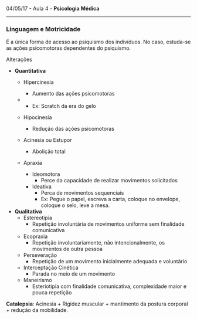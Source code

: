 04/05/17 - Aula 4 - **Psicologia Médica**

---

### Linguagem e Motricidade

É a única forma de acesso ao psiquismo dos indivíduos. No caso, estuda-se as ações psicomotoras dependentes do psiquismo.

Alterações

* **Quantitativa**
  * Hipercinesia
    * Aumento das ações psicomotoras
  * * Ex: Scratch da era do gelo
  * Hipocinesia
    * Redução das ações psicomotoras

  * Acinesia ou Estupor
    * Abolição total
  * Apraxia
    * Ideomotora
      * Perce da capacidade de realizar movimentos solicitados
    * Ideativa
      * Perca de movimentos sequenciais
      * Ex: Pegue o papel, escreva a carta, coloque no envelope, coloque o selo, leve a mesa.
* **Qualitativa**
  * Estereotipia
    * Repetição involuntária de movimentos uniforme sem finalidade comunicativa
  * Ecopraxia
    * Repetição involuntariamente, não intencionalmente, os movimentos de outra pessoa 
  * Perseveração
    * Repetição de um movimento inicialmente adequada e voluntário
  * Interceptação Cinética
    * Parada no meio de um movimento
  * Maneirismo
    * Esteriotipia com finalidade comunicativa, complexidade maior e pouca repetição



**Catalepsia**: Acinesia + Rigidez muscular + mantimento da postura corporal + redução da mobilidade.





